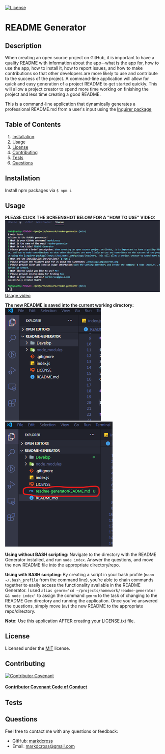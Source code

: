 [![License](https://img.shields.io/github/license/markdcross/readme-generator)](https://img.shields.io/github/license/markdcross/readme-generator)

# README Generator

## Description

When creating an open source project on GitHub, it is important to have a quality README with information about the app--what is the app for, how to use the app, how to install it, how to report issues, and how to make contributions so that other developers are more likely to use and contribute to the success of the project. A command-line application will allow for quick and easy generation of a project README to get started quickly. This will allow a project creator to spend more time working on finishing the project and less time creating a good README.

This is a command-line application that dynamically generates a professional README.md from a user's input using the [Inquirer package](https://www.npmjs.com/package/inquirer)

## Table of Contents

1. [Installation](#Installation)
2. [Usage](#Usage)
3. [License](#License)
4. [Contributing](#Contributing)
5. [Tests](#Tests)
6. [Questions](#Questions)

## Installation

Install npm packages via `$ npm i`

## Usage

**PLEASE CLICK THE SCREENSHOT BELOW FOR A "HOW TO USE" VIDEO:**
[![Usage video](./Develop/assets/questionsscreen.png)]("https://drive.google.com/file/d/1PzLbBhCBBa059C5wZ47n52lQlTT0woAI/preview" 'Usage video')
[Usage video]("https://drive.google.com/file/d/1PzLbBhCBBa059C5wZ47n52lQlTT0woAI/preview" 'Usage video')

**The new README is saved into the current working directory:**
![Before](./Develop/assets/beforescreen.png)
![After](./Develop/assets/afterscreen.png)

**Using without BASH scripting:** Navigate to the directory with the README Generator installed, and run `node index`. Answer the questions, and move the new README file into the appropriate directory/repo.

**Using with BASH scripting:** By creating a script in your bash profile (`nano ~/.bash_profile` from the command line), you’re able to chain commands together to easily access the functionality available in the README Generator. I used `alias genrm='cd ~/projects/homework/readme-generator && node index'` to assign the command `genrm` to the task of changing to the README Gen directory and running the application. Once you’ve answered the questions, simply move (`mv`) the new README to the appropriate repo/directory.

**Note:** Use this application AFTER creating your LICENSE.txt file.

## License

Licensed under the [MIT](https://github.com/markdcross/readme-generator/blob/master/LICENSE.txt) license.

## Contributing

[![Contributor Covenant](https://img.shields.io/badge/Contributor%20Covenant-v2.0%20adopted-ff69b4.svg)](code_of_conduct.md)

#### [Contributor Covenant Code of Conduct](https://www.contributor-covenant.org/version/2/0/code_of_conduct/)

## Tests

## Questions

Feel free to contact me with any questions or feedback:

-   GitHub: [markdcross](https://github.com/markdcross)
-   Email: <markdcross@gmail.com>
